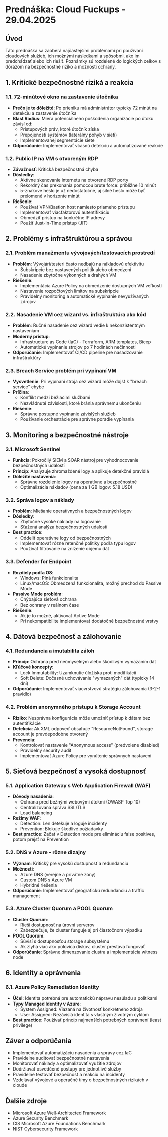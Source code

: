 # Prednáška: Cloud Fuckups - 29.04.2025

## Úvod
Táto prednáška sa zaoberá najčastejšími problémami pri používaní cloudových služieb, ich možnými následkami a spôsobmi, ako im predchádzať alebo ich riešiť. Poznámky sú rozdelené do logických celkov s dôrazom na bezpečnostné riziko a možnosti ochrany.

## 1. Kritické bezpečnostné riziká a reakcia

### 1.1. 72-minútové okno na zastavenie útočníka
- **Prečo je to dôležité**: Po prieniku má administrátor typicky 72 minút na detekciu a zastavenie útočníka
- **Blast Radius**: Miera potenciálneho poškodenia organizácie po útoku závisí od:
  - Prístupových práv, ktoré útočník získa
  - Prepojenosti systémov (laterálny pohyb v sieti)
  - Implementovanej segmentácie siete
- **Odporúčanie**: Implementovať včasnú detekciu a automatizované reakcie

### 1.2. Public IP na VM s otvoreným RDP
- **Závažnosť**: Kritická bezpečnostná chyba
- **Dôsledky**: 
  - Aktívne skenovanie internetu na otvorené RDP porty
  - Rekordný čas prekonania pomocou brute force: približne 10 minút
  - 5-znakové heslo je už nedostatočné, aj silné heslo môže byť prelomené v horizonte minút
- **Riešenie**:
  - Používať VPN/Bastion host namiesto priameho prístupu
  - Implementovať viacfaktorovú autentifikáciu
  - Obmedziť prístup na konkrétne IP adresy
  - Použiť Just-In-Time prístup (JIT)

## 2. Problémy s infraštruktúrou a správou

### 2.1. Problém manažmentu vývojových/testovacích prostredí
- **Problém**: Vývojári/testeri často nedbajú na nákladovú efektivitu
  - Subskripcie bez nastavených politík alebo obmedzení
  - Nasadenie zbytočne výkonných a drahých VM
- **Riešenie**:
  - Implementácia Azure Policy na obmedzenie dostupných VM veľkostí
  - Nastavenie rozpočtových limitov na subskripcie
  - Pravidelný monitoring a automatické vypínanie nevyužívaných zdrojov

### 2.2. Nasadenie VM cez wizard vs. infraštruktúra ako kód
- **Problém**: Ručné nasadenie cez wizard vedie k nekonzistentným nastaveniam
- **Moderný prístup**: 
  - Infrastructure as Code (IaC) - Terraform, ARM templates, Bicep
  - Automatické vypínanie strojov po 7 hodinách nečinnosti
- **Odporúčanie**: Implementovať CI/CD pipeline pre nasadzovanie infraštruktúry

### 2.3. Breach Service problém pri vypínaní VM
- **Vysvetlenie**: Pri vypínaní stroja cez wizard môže dôjsť k "breach service" chybe
- **Príčina**: 
  - Konflikt medzi bežiacimi službami
  - Nezvládnuté závislosti, ktoré bránia správnemu ukončeniu
- **Riešenie**:
  - Správne postupné vypínanie závislých služieb
  - Používanie orchestrácie pre správne poradie vypínania

## 3. Monitoring a bezpečnostné nástroje

### 3.1. Microsoft Sentinel
- **Funkcia**: Pokročilý SIEM a SOAR nástroj pre vyhodnocovanie bezpečnostných udalostí
- **Princíp**: Analyzuje zhromaždené logy a aplikuje detekčné pravidlá
- **Dôležité nastavenia**:
  - Správne rozdelenie logov na operatívne a bezpečnostné
  - Optimalizácia nákladov (cena za 1 GB logov: 5.18 USD)

### 3.2. Správa logov a náklady
- **Problém**: Miešanie operatívnych a bezpečnostných logov
- **Dôsledky**:
  - Zbytočne vysoké náklady na logovanie
  - Sťažená analýza bezpečnostných udalostí
- **Best practice**:
  - Oddeliť operatívne logy od bezpečnostných
  - Implementovať rôzne retenčné politiky podľa typu logov
  - Používať filtrovanie na zníženie objemu dát

### 3.3. Defender for Endpoint
- **Rozdiely podľa OS**:
  - Windows: Plná funkcionalita
  - Linux/macOS: Obmedzená funkcionalita, možný prechod do Passive Mode
- **Passive Mode problém**:
  - Chýbajúca sieťová ochrana
  - Bez ochrany v reálnom čase
- **Riešenie**:
  - Ak je to možné, aktivovať Active Mode
  - Pri nekompatibilite implementovať dodatočné bezpečnostné vrstvy

## 4. Dátová bezpečnosť a zálohovanie

### 4.1. Redundancia a imutabilita záloh
- **Princíp**: Ochrana pred neúmyselným alebo škodlivým vymazaním dát
- **Kľúčové koncepty**:
  - Lock Immutability: Uzamknutie úložiska proti modifikácii
  - Soft Delete: Dočasné uchovávanie "vymazaných" dát (typicky 14 dní)
- **Odporúčanie**: Implementovať viacvrstvovú stratégiu zálohovania (3-2-1 pravidlo)

### 4.2. Problém anonymného prístupu k Storage Account
- **Riziko**: Nesprávna konfigurácia môže umožniť prístup k dátam bez autentifikácie
- **Detekcia**: Ak XML odpoveď obsahuje "ResourceNotFound", storage account je pravdepodobne otvorený
- **Prevencia**:
  - Kontrolovať nastavenie "Anonymous access" (predvolene disabled)
  - Pravidelný security audit
  - Implementovať Azure Policy pre vynútenie správnych nastavení

## 5. Sieťová bezpečnosť a vysoká dostupnosť

### 5.1. Application Gateway s Web Application Firewall (WAF)
- **Dôvody nasadenia**:
  - Ochrana pred bežnými webovými útokmi (OWASP Top 10)
  - Centralizovaná správa SSL/TLS
  - Load balancing
- **Režimy WAF**:
  - Detection: Len detekuje a loguje incidenty
  - Prevention: Blokuje škodlivé požiadavky
- **Best practice**: Začať v Detection mode pre elimináciu false positives, potom prejsť na Prevention

### 5.2. DNS v Azure - rôzne dizajny
- **Význam**: Kritický pre vysokú dostupnosť a redundanciu
- **Možnosti**:
  - Azure DNS (verejné a privátne zóny)
  - Custom DNS s Azure VM
  - Hybridné riešenia
- **Odporúčanie**: Implementovať geografickú redundanciu a traffic management

### 5.3. Azure Cluster Quorum a POOL Quorum
- **Cluster Quorum**: 
  - Rieši dostupnosť na úrovni serverov
  - Zabezpečuje, že cluster funguje aj pri čiastočnom výpadku
- **POOL Quorum**:
  - Súvisí s dostupnosťou storage subsystému
  - Ak zlyhá viac ako polovica diskov, cluster prestáva fungovať
- **Odporúčanie**: Správne dimenzovanie clustra a implementácia witness node

## 6. Identity a oprávnenia

### 6.1. Azure Policy Remediation Identity
- **Účel**: Identita potrebná pre automatickú nápravu nesúladu s politikami
- **Typy Managed Identity v Azure**:
  - System Assigned: Viazaná na životnosť konkrétneho zdroja
  - User Assigned: Nezávislá identita s vlastným životným cyklom
- **Best practice**: Používať princíp najmenších potrebných oprávnení (least privilege)

## Záver a odporúčania
- Implementovať automatizáciu nasadenia a správy cez IaC
- Pravidelne auditovať bezpečnostné nastavenia
- Monitorovať náklady a optimalizovať využitie zdrojov
- Dodržiavať osvedčené postupy pre jednotlivé služby
- Pravidelne testovať bezpečnosť a reakciu na incidenty
- Vzdelávať vývojové a operačné tímy o bezpečnostných rizikách v cloude

## Ďalšie zdroje
- Microsoft Azure Well-Architected Framework
- Azure Security Benchmark
- CIS Microsoft Azure Foundations Benchmark
- NIST Cybersecurity Framework
